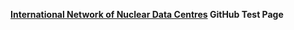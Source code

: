 <b><a href="https://nds.iaea.org/nrdc/">International Network of Nuclear Data Centres</a> GitHub Test Page</b>
